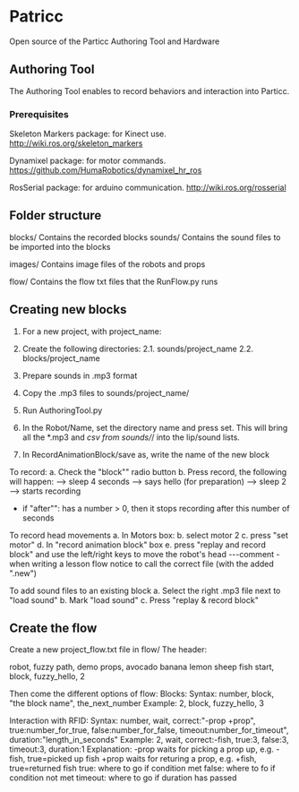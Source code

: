 # Patricc
Open source of the Particc Authoring Tool and Hardware

## Authoring Tool
The Authoring Tool enables to record behaviors and interaction into Particc.

### Prerequisites
Skeleton Markers package: for Kinect use. http://wiki.ros.org/skeleton_markers

Dynamixel package: for motor commands. https://github.com/HumaRobotics/dynamixel_hr_ros

RosSerial package: for arduino communication. http://wiki.ros.org/rosserial

## Folder structure
blocks/ Contains the recorded blocks
sounds/ Contains the sound files to be imported into the blocks

images/ Contains image files of the robots and props

flow/   Contains the flow txt files that the RunFlow.py runs

## Creating new blocks
1. For a new project, with project_name: 
2. Create the following directories:
2.1. sounds/project_name
2.2. blocks/project_name

3. Prepare sounds in .mp3 format
4. Copy the .mp3 files to sounds/project_name/

5. Run AuthoringTool.py

6. In the Robot/Name, set the directory name and press set.
This will bring all the *.mp3 and *csv from sounds/*/ into the lip/sound lists.

7. In RecordAnimationBlock/save as, write the name of the new block

To record:
a. Check the "block"" radio button
b. Press record, the following will happen:
--> sleep 4 seconds
--> says hello (for preparation)
--> sleep 2
--> starts recording
* if "after"": has a number > 0, then it stops recording after this number of seconds

To record head movements
a. In Motors box:
b. select motor 2
c. press "set motor"
d. In "record animation block" box
e. press "replay and record block" and use the left/right keys to move the robot's head
---comment - when writing a lesson flow notice to call the correct file (with the added ".new")

To add sound files to an existing block
a. Select the right .mp3 file next to "load sound"
b. Mark "load sound"
c. Press "replay & record block"

## Create the flow
Create a new project_flow.txt file in flow/
The header:

robot, fuzzy
path, demo
props, avocado banana lemon sheep fish
start, block, fuzzy_hello, 2

Then come the different options of flow:
Blocks:
Syntax: number, block, "the block name", the_next_number 
Example: 2, block, fuzzy_hello, 3

Interaction with RFID:
Syntax:
number, wait, correct:"-prop +prop", true:number_for_true, false:number_for_false, timeout:number_for_timeout", duration:"length_in_seconds"
Example: 2, wait, correct:-fish, true:3, false:3, timeout:3, duration:1
Explanation: 
-prop waits for picking a prop up, e.g. -fish, true=picked up fish
+prop waits for returing a prop, e.g. +fish, true=returned fish
true: where to go if condition met
false: where to fo if condition not met
timeout: where to go if duration has passed
